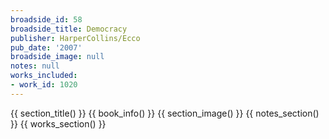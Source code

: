 ```yaml
---
broadside_id: 58
broadside_title: Democracy
publisher: HarperCollins/Ecco
pub_date: '2007'
broadside_image: null
notes: null
works_included:
- work_id: 1020
---
```


{{ section_title() }}
{{ book_info() }}
{{ section_image() }}
{{ notes_section() }}
{{ works_section() }}
